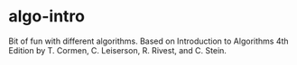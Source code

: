 # algo-intro
Bit of fun with different algorithms.
Based on Introduction to Algorithms 4th Edition by T. Cormen, C. Leiserson, R. Rivest, and C. Stein.
